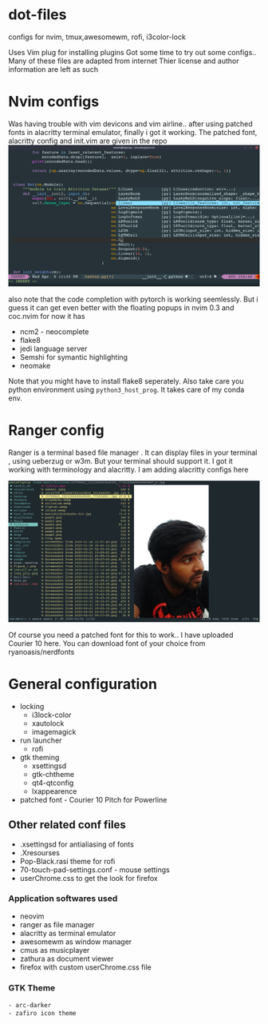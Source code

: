 # dot-files
configs for nvim, tmux,awesomewm, rofi, i3color-lock

Uses Vim plug for installing plugins 
Got some time to try out some configs..
Many of these files are adapted from internet
Thier license and author information are left as such

# Nvim configs
Was having trouble with vim devicons and vim airline.. 
after using patched fonts in alacritty terminal emulator,
finally i got it working. The patched font, alacritty config and init.vim are 
given in the repo 
![nvim config](nvim_config.png)

also note that the code completion with pytorch is working seemlessly.
But i guess it can get even better with the floating popups in nvim 0.3 and coc.nvim
for now it has
  * ncm2 - neocomplete
  * flake8 
  * jedi language server
  * Semshi for symantic highlighting
  * neomake 
  
Note that you might have to install flake8 seperately. Also take care you python environment using 
`python3_host_prog`. It takes care of my conda env.



# Ranger config

Ranger is a terminal based file manager . It can display files in your terminal , using ueberzug or w3m. 
But your terminal should support it. I got it working with terminology and alacritty. I am adding alacritty configs here

![ranger config](ranger_config.png)

Of course you need a patched font for this to work.. I have uploaded Courier 10 here. You can download font of your choice from ryanoasis/nerdfonts

# General configuration
  - locking
    - i3lock-color 
    - xautolock
    - imagemagick
  - run launcher 
    - rofi
  - gtk theming
    - xsettingsd
    - gtk-chtheme
    - qt4-qtconfig
    - lxappearence
   - patched font 
    - Courier 10 Pitch for Powerline 
    
 ## Other related conf files
  - .xsettingsd for antialiasing of fonts 
  - .Xresourses
  - Pop-Black.rasi theme for rofi
  - 70-touch-pad-settings.conf - mouse settings
  - userChrome.css to get the look for firefox
  
  ### Application softwares used 
   - neovim
   - ranger as file manager 
   - alacritty as terminal emulator
   - awesomewm as window manager 
   - cmus as musicplayer 
   - zathura as document viewer
   - firefox with custom userChrome.css file
   
   ### GTK Theme
    - arc-darker
    - zafiro icon theme

